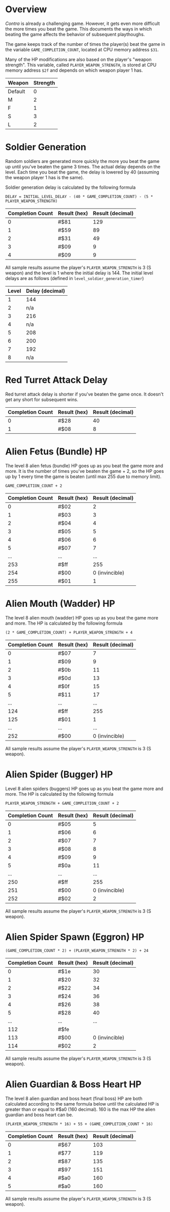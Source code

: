 # Overview

_Contra_ is already a challenging game.  However, it gets even more difficult
the more times you beat the game.  This documents the ways in which beating the
game affects the behavior of subsequent playthoughs.

The game keeps track of the number of times the player(s) beat the game in the
variable `GAME_COMPLETION_COUNT`, located at CPU memory address `$31`.

Many of the HP modifications are also based on the player's "weapon strength".
This variable, called `PLAYER_WEAPON_STRENGTH`, is stored at CPU memory address
`$2f` and depends on which weapon player 1 has.

| Weapon  | Strength |
|---------|----------|
| Default | 0        |
| M       | 2        |
| F       | 1        |
| S       | 3        |
| L       | 2        |

# Soldier Generation

Random soldiers are generated more quickly the more you beat the game up until
you've beaten the game 3 times.  The actual delay depends on the level.  Each
time you beat the game, the delay is lowered by 40 (assuming the weapon player
1 has is the same).

Soldier generation delay is calculated by the following formula

```
DELAY = INITIAL_LEVEL_DELAY - (40 * GAME_COMPLETION_COUNT) - (5 * PLAYER_WEAPON_STRENGTH)
```

| Completion Count | Result (hex) | Result (decimal) |
|------------------|--------------|------------------|
| 0                | #$81         | 129              |
| 1                | #$59         | 89               |
| 2                | #$31         | 49               |
| 3                | #$09         | 9                |
| 4                | #$09         | 9                |

All sample results assume the player's `PLAYER_WEAPON_STRENGTH` is 3 (S weapon)
and the level is 1 where the initial delay is 144.  The initial level delays are
as follows (defined in `level_soldier_generation_timer`)

| Level | Delay (decimal) |
|-------|-----------------|
| 1     | 144             |
| 2     | n/a             |
| 3     | 216             |
| 4     | n/a             |
| 5     | 208             |
| 6     | 200             |
| 7     | 192             |
| 8     | n/a             |

# Red Turret Attack Delay

Red turret attack delay is shorter if you've beaten the game once. It doesn't
get any short for subsequent wins.

| Completion Count | Result (hex) | Result (decimal) |
|------------------|--------------|------------------|
| 0                | #$28         | 40               |
| 1                | #$08         | 8                |

# Alien Fetus (Bundle) HP

The level 8 alien fetus (bundle) HP goes up as you beat the game more and more.
It is the number of times you've beaten the game + 2, so the HP goes up by 1
every time the game is beaten (until max 255 due to memory limit).

```
GAME_COMPLETION_COUNT + 2
```

| Completion Count | Result (hex) | Result (decimal) |
|------------------|--------------|------------------|
| 0                | #$02         | 2                |
| 1                | #$03         | 3                |
| 2                | #$04         | 4                |
| 3                | #$05         | 5                |
| 4                | #$06         | 6                |
| 5                | #$07         | 7                |
| ...              | ...          | ...              |
| 253              | #$ff         | 255              |
| 254              | #$00         | 0 (invincible)   |
| 255              | #$01         | 1                |

# Alien Mouth (Wadder) HP

The level 8 alien mouth (wadder) HP goes up as you beat the game more and more.
The HP is calculated by the following formula

```
(2 * GAME_COMPLETION_COUNT) + PLAYER_WEAPON_STRENGTH + 4
```

| Completion Count | Result (hex) | Result (decimal) |
|------------------|--------------|------------------|
| 0                | #$07         | 7                |
| 1                | #$09         | 9                |
| 2                | #$0b         | 11               |
| 3                | #$0d         | 13               |
| 4                | #$0f         | 15               |
| 5                | #$11         | 17               |
| ...              | ...          | ...              |
| 124              | #$ff         | 255              |
| 125              | #$01         | 1                |
| ...              | ...          | ...              |
| 252              | #$00         | 0 (invincible)   |

All sample results assume the player's `PLAYER_WEAPON_STRENGTH` is 3 (S weapon).

# Alien Spider (Bugger) HP

Level 8 alien spiders (buggers) HP goes up as you beat the game more and more.
The HP is calculated by the following formula

```
PLAYER_WEAPON_STRENGTH + GAME_COMPLETION_COUNT + 2
```

| Completion Count | Result (hex) | Result (decimal) |
|------------------|--------------|------------------|
| 0                | #$05         | 5                |
| 1                | #$06         | 6                |
| 2                | #$07         | 7                |
| 3                | #$08         | 8                |
| 4                | #$09         | 9                |
| 5                | #$0a         | 11               |
| ...              | ...          | ...              |
| 250              | #$ff         | 255              |
| 251              | #$00         | 0 (invincible)   |
| 252              | #$02         | 2                |

All sample results assume the player's `PLAYER_WEAPON_STRENGTH` is 3 (S weapon).

# Alien Spider Spawn (Eggron) HP

```
(GAME_COMPLETION_COUNT * 2) + (PLAYER_WEAPON_STRENGTH * 2) + 24
```

| Completion Count | Result (hex) | Result (decimal) |
|------------------|--------------|------------------|
| 0                | #$1e         | 30               |
| 1                | #$20         | 32               |
| 2                | #$22         | 34               |
| 3                | #$24         | 36               |
| 4                | #$26         | 38               |
| 5                | #$28         | 40               |
| ...              | ...          | ...              |
| 112              | #$fe         |                  |
| 113              | #$00         | 0 (invincible)   |
| 114              | #$02         | 2                |

All sample results assume the player's `PLAYER_WEAPON_STRENGTH` is 3 (S weapon).

# Alien Guardian & Boss Heart HP

The level 8 alien guardian and boss heart (final boss) HP are both calculated
according to the same formula below until the calculated HP is greater than or
equal to #$a0 (160 decimal).  160 is the max HP the alien guardian and boss
heart can be.

```
(PLAYER_WEAPON_STRENGTH * 16) + 55 + (GAME_COMPLETION_COUNT * 16)
```

| Completion Count | Result (hex) | Result (decimal) |
|------------------|--------------|------------------|
| 0                | #$67         | 103              |
| 1                | #$77         | 119              |
| 2                | #$87         | 135              |
| 3                | #$97         | 151              |
| 4                | #$a0         | 160              |
| 5                | #$a0         | 160              |

All sample results assume the player's `PLAYER_WEAPON_STRENGTH` is 3 (S weapon).